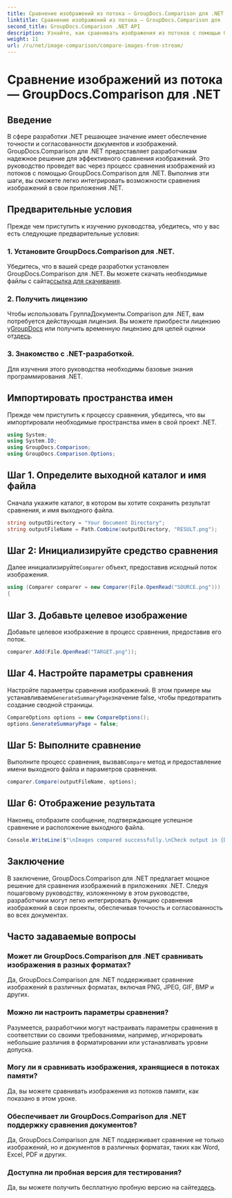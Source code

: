 ```yaml
---
title: Сравнение изображений из потока — GroupDocs.Comparison для .NET
linktitle: Сравнение изображений из потока — GroupDocs.Comparison для .NET
second_title: GroupDocs.Comparison .NET API
description: Узнайте, как сравнивать изображения из потоков с помощью GroupDocs.Comparison для .NET. Пошаговое руководство по плавной интеграции с приложениями .NET.
weight: 11
url: /ru/net/image-comparison/compare-images-from-stream/
---
```


# Сравнение изображений из потока — GroupDocs.Comparison для .NET

## Введение
В сфере разработки .NET решающее значение имеет обеспечение точности и согласованности документов и изображений. GroupDocs.Comparison для .NET предоставляет разработчикам надежное решение для эффективного сравнения изображений. Это руководство проведет вас через процесс сравнения изображений из потоков с помощью GroupDocs.Comparison для .NET. Выполнив эти шаги, вы сможете легко интегрировать возможности сравнения изображений в свои приложения .NET.
## Предварительные условия
Прежде чем приступить к изучению руководства, убедитесь, что у вас есть следующие предварительные условия:
### 1. Установите GroupDocs.Comparison для .NET.
Убедитесь, что в вашей среде разработки установлен GroupDocs.Comparison для .NET. Вы можете скачать необходимые файлы с сайта[ссылка для скачивания](https://releases.groupdocs.com/comparison/net/).
### 2. Получить лицензию
 Чтобы использовать ГруппаДокументы.Comparison для .NET, вам потребуется действующая лицензия. Вы можете приобрести лицензию у[GroupDocs](https://purchase.groupdocs.com/buy) или получить временную лицензию для целей оценки от[здесь](https://purchase.groupdocs.com/temporary-license/).
### 3. Знакомство с .NET-разработкой.
Для изучения этого руководства необходимы базовые знания программирования .NET.

## Импортировать пространства имен
Прежде чем приступить к процессу сравнения, убедитесь, что вы импортировали необходимые пространства имен в свой проект .NET. 
```csharp
using System;
using System.IO;
using GroupDocs.Comparison;
using GroupDocs.Comparison.Options;
```
## Шаг 1. Определите выходной каталог и имя файла
Сначала укажите каталог, в котором вы хотите сохранить результат сравнения, и имя выходного файла.
```csharp
string outputDirectory = "Your Document Directory";
string outputFileName = Path.Combine(outputDirectory, "RESULT.png");
```
## Шаг 2: Инициализируйте средство сравнения
 Далее инициализируйте`Comparer` объект, предоставив исходный поток изображения.
```csharp
using (Comparer comparer = new Comparer(File.OpenRead("SOURCE.png")))
{
```
## Шаг 3. Добавьте целевое изображение
Добавьте целевое изображение в процесс сравнения, предоставив его поток.
```csharp
comparer.Add(File.OpenRead("TARGET.png"));
```
## Шаг 4. Настройте параметры сравнения
 Настройте параметры сравнения изображений. В этом примере мы устанавливаем`GenerateSummaryPage`значение false, чтобы предотвратить создание сводной страницы.
```csharp
CompareOptions options = new CompareOptions();
options.GenerateSummaryPage = false;
```
## Шаг 5: Выполните сравнение
 Выполните процесс сравнения, вызвав`Compare` метод и предоставление имени выходного файла и параметров сравнения.
```csharp
comparer.Compare(outputFileName, options);
```
## Шаг 6: Отображение результата
Наконец, отобразите сообщение, подтверждающее успешное сравнение и расположение выходного файла.
```csharp
Console.WriteLine($"\nImages compared successfully.\nCheck output in {Directory.GetCurrentDirectory()}.");
```

## Заключение
В заключение, GroupDocs.Comparison для .NET предлагает мощное решение для сравнения изображений в приложениях .NET. Следуя пошаговому руководству, изложенному в этом руководстве, разработчики могут легко интегрировать функцию сравнения изображений в свои проекты, обеспечивая точность и согласованность во всех документах.
## Часто задаваемые вопросы
### Может ли GroupDocs.Comparison для .NET сравнивать изображения в разных форматах?
Да, GroupDocs.Comparison для .NET поддерживает сравнение изображений в различных форматах, включая PNG, JPEG, GIF, BMP и других.
### Можно ли настроить параметры сравнения?
Разумеется, разработчики могут настраивать параметры сравнения в соответствии со своими требованиями, например, игнорировать небольшие различия в форматировании или устанавливать уровни допуска.
### Могу ли я сравнивать изображения, хранящиеся в потоках памяти?
Да, вы можете сравнивать изображения из потоков памяти, как показано в этом уроке.
### Обеспечивает ли GroupDocs.Comparison для .NET поддержку сравнения документов?
Да, GroupDocs.Comparison для .NET поддерживает сравнение не только изображений, но и документов в различных форматах, таких как Word, Excel, PDF и других.
### Доступна ли пробная версия для тестирования?
 Да, вы можете получить бесплатную пробную версию на сайте[здесь](https://releases.groupdocs.com/).